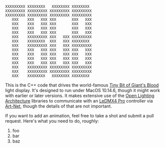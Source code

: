 ```
XXXXXXXXX XXXXXXXX   XXXXXXXX XXXXXXXX 
XXXXXXXXX XXXXXXXXX XXXXXXXXX XXXXXXXXX
XXXXXXXXX XXXXXXXXX XXXXXXXXX XXXXXXXXX
   XXX    XXX   XXX XXX       XXX   XXX
   XXX    XXX   XXX XXX       XXX   XXX
   XXX    XXX   XXX XXX       XXX   XXX
   XXX    XXX   XXX XXX       XXX   XXX
   XXX    XXXXXXXXX XXX   XXX XXXXXXXXX
   XXX    XXXXXXXX  XXX   XXX XXXXXXXX 
   XXX    XXXXXXXXX XXX   XXX XXXXXXXXX
   XXX    XXX   XXX XXX   XXX XXX   XXX
   XXX    XXX   XXX XXX   XXX XXX   XXX
   XXX    XXX   XXX XXX   XXX XXX   XXX
   XXX    XXX   XXX XXX   XXX XXX   XXX
   XXX    XXXXXXXXX XXXXXXXXX XXXXXXXXX
   XXX    XXXXXXXXX XXXXXXXXX XXXXXXXXX
   XXX    XXXXXXXX   XXXXXXXX XXXXXXXX
```

This is the C++ code that drives the world-famous [Tiny Bit of Giant's Blood](https://www.tinybitofgiantsblood.com/) light display. It's designed
to run under MacOS 10.14.6, though it might work with earlier or later versions. It
makes extensive use of the [Open Lighting Architecture](http://docs.openlighting.org/ola/man/index.html)
libraries to communicate with an [LeDMX4 Pro](https://dmxking.com/led-pixel-control/ledmx4-pro) controller
via [Art-Net](https://art-net.org.uk/), though the details of that are not important.

If you want to add an animation, feel free to take a shot and submit a pull request. Here's what
you need to do, roughly:

1. foo
2. bar
3. baz


